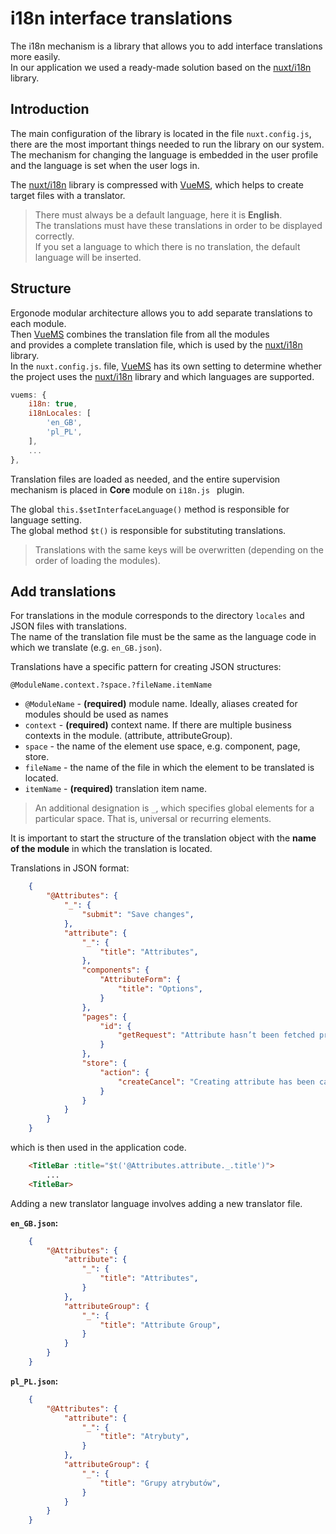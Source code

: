 # i18n interface translations

The i18n mechanism is a library that allows you to add interface translations more easily.<br>
In our application we used a ready-made solution based on the [nuxt/i18n][i18n] library.<br>

## Introduction
The main configuration of the library is located in the file `nuxt.config.js`, <br>
there are the most important things needed to run the library on our system. <br>
The mechanism for changing the language is embedded in the user profile <br>
and the language is set when the user logs in. <br>

The [nuxt/i18n][i18n] library is compressed with [VueMS][vuems],
which helps to create target files with a translator.<br>

> There must always be a default language, here it is **English**. <br>
The translations must have these translations in order to be displayed correctly.<br>
If you set a language to which there is no translation, the default language will be inserted.

## Structure
Ergonode modular architecture allows you to add separate translations to each module.<br>
Then [VueMS][vuems] combines the translation file from all the modules <br>
and provides a complete translation file, which is used by the [nuxt/i18n][i18n] library.<br>
In the `nuxt.config.js`. file, [VueMS][vuems] has its own setting to determine whether <br>
the project uses the [nuxt/i18n][i18n] library and which languages are supported.

```javascript
vuems: {
    i18n: true,
    i18nLocales: [
        'en_GB',
        'pl_PL',
    ],
    ...
},
```

Translation files are loaded as needed, and the entire supervision mechanism is placed in **Core** module on `i18n.js ` plugin.

The global `this.$setInterfaceLanguage()` method is responsible for language setting.<br>
The global method `$t()` is responsible for substituting translations.


> Translations with the same keys will be overwritten (depending on the order of loading the modules).

## Add translations
For translations in the module corresponds to the directory `locales` and JSON files with translations.<br>
The name of the translation file must be the same as the language code in which we translate (e.g. `en_GB.json`).<br>

Translations have a specific pattern for creating JSON structures:

`@ModuleName.context.?space.?fileName.itemName`

- `@ModuleName` - **(required)** module name. Ideally, aliases created for modules should be used as names
- `context` - **(required)** context name. If there are multiple business contexts in the module. (attribute, attributeGroup).
- `space` - the name of the element use space, e.g. component, page, store.
- `fileName` - the name of the file in which the element to be translated is located.
- `itemName` - **(required)** translation item name.

> An additional designation is `_`, which specifies global elements for a particular space. That is, universal or recurring elements.

<div class="Alert Alert--warning">

It is important to start the structure of the translation object with the **name of the module** in which the translation is located.

</div>

Translations in JSON format:

```json
    {
        "@Attributes": {
            "_": {
                "submit": "Save changes",
            },
            "attribute": {
                "_": {
                    "title": "Attributes",
                },
                "components": {
                    "AttributeForm": {
                        "title": "Options",
                    }
                },
                "pages": {
                    "id": {
                        "getRequest": "Attribute hasn’t been fetched properly"
                    }
                },
                "store": {
                    "action": {
                        "createCancel": "Creating attribute has been canceled",
                    }
                }
            }
        }
    }
```
which is then used in the application code.

```html
    <TitleBar :title="$t('@Attributes.attribute._.title')">
        ...
    <TitleBar>
```

Adding a new translator language involves adding a new translator file.

**`en_GB.json`:**
```json
    {
        "@Attributes": {
            "attribute": {
                "_": {
                    "title": "Attributes",
                }
            },
            "attributeGroup": {
                "_": {
                    "title": "Attribute Group",
                }
            }
        }
    }
```
**`pl_PL.json`:**
```json
    {
        "@Attributes": {
            "attribute": {
                "_": {
                    "title": "Atrybuty",
                }
            },
            "attributeGroup": {
                "_": {
                    "title": "Grupy atrybutów",
                }
            }
        }
    }
```

[i18n]: https://i18n.nuxtjs.org/
[vuems]: https://www.npmjs.com/package/@ergonode/vuems
